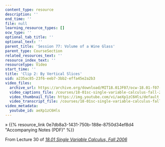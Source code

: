 ```yaml
---
content_type: resource
description: ''
end_time: ''
file: null
learning_resource_types: []
ocw_type: ''
optional_tab_title: ''
optional_text: ''
parent_title: 'Session 77: Volume of a Wine Glass'
parent_type: CourseSection
related_resources_text: ''
resource_index_text: ''
resourcetype: Video
start_time: ''
title: 'Clip 2: By Vertical Slices'
uid: a235ac85-23f6-eeb7-3bb2-effa45e2a2b3
video_files:
  archive_url: https://archive.org/download/MIT18.01JF07/ocw-18.01-f07-lec30_300k.mp4
  video_captions_file: /courses/18-01sc-single-variable-calculus-fall-2010/2e8fcf90380155b5baec80265ef85e91_aeXp1zC6Hls.vtt
  video_thumbnail_file: https://img.youtube.com/vi/aeXp1zC6Hls/default.jpg
  video_transcript_file: /courses/18-01sc-single-variable-calculus-fall-2010/fe208d7bb362b4df95a94ece90d066e2_aeXp1zC6Hls.pdf
video_metadata:
  youtube_id: aeXp1zC6Hls
---
```


» {{% resource_link 0e7db8a3-1431-750b-188e-8750d34ef8d4 "Accompanying Notes (PDF)" %}}

From Lecture 30 of [_18.01 Single Variable Calculus, Fall 2006_](/courses/18-01-single-variable-calculus-fall-2006/video_galleries/video-lectures)